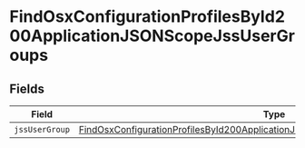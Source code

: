 # FindOsxConfigurationProfilesById200ApplicationJSONScopeJssUserGroups


## Fields

| Field                                                                                                                                                                                           | Type                                                                                                                                                                                            | Required                                                                                                                                                                                        | Description                                                                                                                                                                                     |
| ----------------------------------------------------------------------------------------------------------------------------------------------------------------------------------------------- | ----------------------------------------------------------------------------------------------------------------------------------------------------------------------------------------------- | ----------------------------------------------------------------------------------------------------------------------------------------------------------------------------------------------- | ----------------------------------------------------------------------------------------------------------------------------------------------------------------------------------------------- |
| `jssUserGroup`                                                                                                                                                                                  | [FindOsxConfigurationProfilesById200ApplicationJSONScopeJssUserGroupsJssUserGroup](../../models/operations/findosxconfigurationprofilesbyid200applicationjsonscopejssusergroupsjssusergroup.md) | :heavy_minus_sign:                                                                                                                                                                              | N/A                                                                                                                                                                                             |